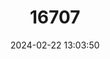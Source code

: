 ---
title: "16707"
category: "Peropteryx kappleri"
draft: false
date: 2024-02-22 13:03:50
languages:
  English: ["Greater Dog-like Bat"]
---